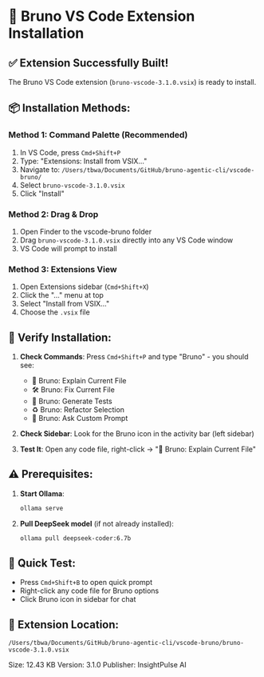 # 🚀 Bruno VS Code Extension Installation

## ✅ Extension Successfully Built!

The Bruno VS Code extension (`bruno-vscode-3.1.0.vsix`) is ready to install.

## 📦 Installation Methods:

### Method 1: Command Palette (Recommended)
1. In VS Code, press `Cmd+Shift+P`
2. Type: "Extensions: Install from VSIX..."
3. Navigate to: `/Users/tbwa/Documents/GitHub/bruno-agentic-cli/vscode-bruno/`
4. Select `bruno-vscode-3.1.0.vsix`
5. Click "Install"

### Method 2: Drag & Drop
1. Open Finder to the vscode-bruno folder
2. Drag `bruno-vscode-3.1.0.vsix` directly into any VS Code window
3. VS Code will prompt to install

### Method 3: Extensions View
1. Open Extensions sidebar (`Cmd+Shift+X`)
2. Click the "..." menu at top
3. Select "Install from VSIX..."
4. Choose the `.vsix` file

## 🧪 Verify Installation:

1. **Check Commands**: Press `Cmd+Shift+P` and type "Bruno" - you should see:
   - 🧠 Bruno: Explain Current File
   - 🛠 Bruno: Fix Current File
   - 🧪 Bruno: Generate Tests
   - ♻️ Bruno: Refactor Selection
   - 💬 Bruno: Ask Custom Prompt

2. **Check Sidebar**: Look for the Bruno icon in the activity bar (left sidebar)

3. **Test It**: Open any code file, right-click → "🧠 Bruno: Explain Current File"

## ⚠️ Prerequisites:

1. **Start Ollama**:
   ```bash
   ollama serve
   ```

2. **Pull DeepSeek model** (if not already installed):
   ```bash
   ollama pull deepseek-coder:6.7b
   ```

## 🎯 Quick Test:
- Press `Cmd+Shift+B` to open quick prompt
- Right-click any code file for Bruno options
- Click Bruno icon in sidebar for chat

## 📍 Extension Location:
```
/Users/tbwa/Documents/GitHub/bruno-agentic-cli/vscode-bruno/bruno-vscode-3.1.0.vsix
```

Size: 12.43 KB
Version: 3.1.0
Publisher: InsightPulse AI